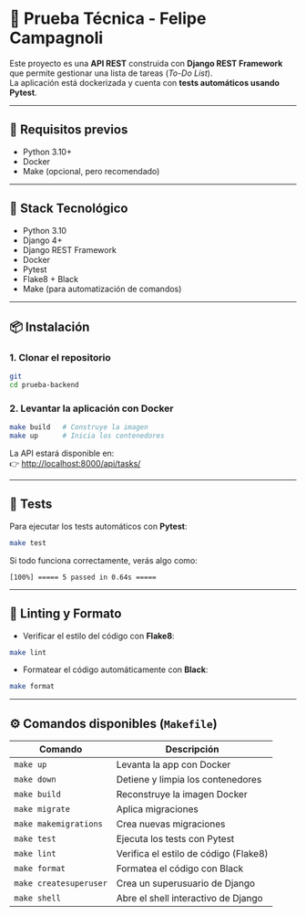 
# 📝 Prueba Técnica - Felipe Campagnoli

Este proyecto es una **API REST** construida con **Django REST Framework** que permite gestionar una lista de tareas (_To-Do List_).  
La aplicación está dockerizada y cuenta con **tests automáticos usando Pytest**.

---

## 🚀 Requisitos previos

- Python 3.10+
- Docker
- Make (opcional, pero recomendado)

---

## 🧱 Stack Tecnológico

- Python 3.10
- Django 4+
- Django REST Framework
- Docker
- Pytest
- Flake8 + Black
- Make (para automatización de comandos)

---

## 📦 Instalación

### 1. Clonar el repositorio

```bash
git 
cd prueba-backend
```

### 2. Levantar la aplicación con Docker

```bash
make build   # Construye la imagen
make up      # Inicia los contenedores
```

La API estará disponible en:  
👉 [http://localhost:8000/api/tasks/](http://localhost:8000/api/tasks/)

---

## 🧪 Tests

Para ejecutar los tests automáticos con **Pytest**:

```bash
make test
```

Si todo funciona correctamente, verás algo como:

```
[100%] ===== 5 passed in 0.64s =====
```

---

## 🧼 Linting y Formato

- Verificar el estilo del código con **Flake8**:

```bash
make lint
```

- Formatear el código automáticamente con **Black**:

```bash
make format
```

---

## ⚙️ Comandos disponibles (`Makefile`)

| Comando              | Descripción                                  |
|----------------------|----------------------------------------------|
| `make up`            | Levanta la app con Docker                    |
| `make down`          | Detiene y limpia los contenedores            |
| `make build`         | Reconstruye la imagen Docker                 |
| `make migrate`       | Aplica migraciones                           |
| `make makemigrations`| Crea nuevas migraciones                      |
| `make test`          | Ejecuta los tests con Pytest                 |
| `make lint`          | Verifica el estilo de código (Flake8)        |
| `make format`        | Formatea el código con Black                 |
| `make createsuperuser` | Crea un superusuario de Django             |
| `make shell`         | Abre el shell interactivo de Django         |

